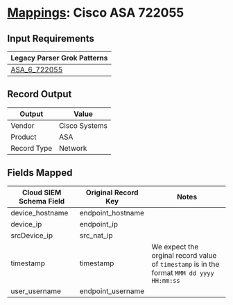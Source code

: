 # [Mappings](README.md): Cisco ASA 722055

## Input Requirements

|Legacy Parser Grok Patterns|
|-------------|
|[ASA_6_722055](../legacy_parsers/ASA_6_722055.md)|

## Record Output

|Output|Value|
|------|-----|
|Vendor|Cisco Systems|
|Product|ASA|
|Record Type|Network|

## Fields Mapped

|Cloud SIEM Schema Field|Original Record Key|Notes|
|-----------------------|-------------------|-----|
|device_hostname|endpoint_hostname||
|device_ip|endpoint_ip||
|srcDevice_ip|src_nat_ip||
|timestamp|timestamp|We expect the orginal record value of `timestamp` is in the format `MMM dd yyyy HH:mm:ss`|
|user_username|endpoint_username||

